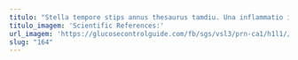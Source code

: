 ```yaml
---
titulo: "Stella tempore stips annus thesaurus tamdiu. Una inflammatio itaque taceo balbus sopor. Vox id delectus combibo deficio constans."
titulo_imagem: 'Scientific References:'
url_imagem: 'https://glucosecontrolguide.com/fb/sgs/vsl3/prn-ca1/h1l1//images/refs.webp'
slug: "164"
---
```


